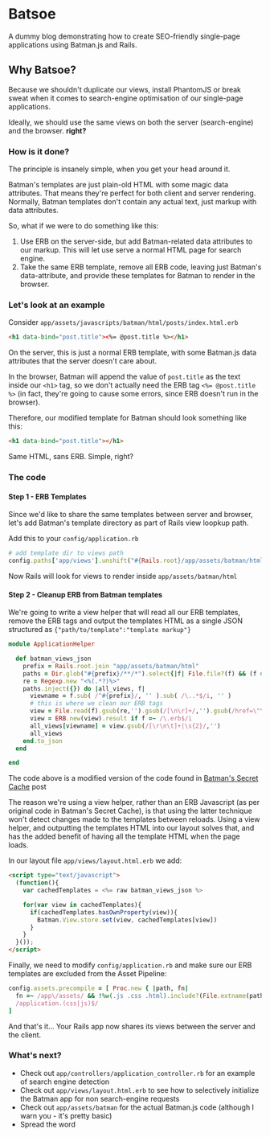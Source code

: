 # Batsoe

A dummy blog demonstrating how to create SEO-friendly single-page applications using Batman.js and Rails.

## Why Batsoe?

Because we shouldn't duplicate our views, install PhantomJS or break sweat when it comes to search-engine
optimisation of our single-page applications.

Ideally, we should use the same views on both the server (search-engine) and the browser. **right?**

### How is it done?

The principle is insanely simple, when you get your head around it.

Batman's templates are just plain-old HTML with some magic data attributes. That means they're perfect for both client
and server rendering. Normally, Batman templates don't contain any actual text, just markup with data attributes.

So, what if we were to do something like this:

1. Use ERB on the server-side, but add Batman-related data attributes to our markup. This will let use serve a normal HTML page for search engine.
2. Take the same ERB template, remove all ERB code, leaving just Batman's data-attribute, and provide these templates for Batman to render in the browser.

### Let's look at an example

Consider `app/assets/javascripts/batman/html/posts/index.html.erb`

```html
<h1 data-bind="post.title"><%= @post.title %></h1>
```

On the server, this is just a normal ERB template, with some Batman.js data attributes that the server doesn't care about.

In the browser, Batman will append the value of `post.title` as the text inside our `<h1>` tag, so we don't actually
need the ERB tag `<%= @post.title %>` (in fact, they're going to cause some errors, since ERB doesn't run in the browser).

Therefore, our modified template for Batman should look something like this:

```html
<h1 data-bind="post.title"></h1>
```

Same HTML, sans ERB. Simple, right?

### The code

#### Step 1 - ERB Templates

Since we'd like to share the same templates between server and browser, let's add Batman's template directory as part
of Rails view loopkup path.

Add this to your `config/application.rb`

```ruby
# add template dir to views path
config.paths['app/views'].unshift("#{Rails.root}/app/assets/batman/html")
```

Now Rails will look for views to render inside `app/assets/batman/html`

#### Step 2 - Cleanup ERB from Batman templates

We're going to write a view helper that will read all our ERB templates, remove the ERB tags and output the templates
HTML as a single JSON structured as `{"path/to/template":"template markup"}`

```ruby
module ApplicationHelper

  def batman_views_json
    prefix = Rails.root.join "app/assets/batman/html"
    paths = Dir.glob("#{prefix}/**/*").select{|f| File.file?(f) && (f =~ /\.(html|erb)$/i) }
    re = Regexp.new "<%(.*?)%>"
    paths.inject({}) do |all_views, f|
      viewname = f.sub( /^#{prefix}/, '' ).sub( /\..*$/i, '' )
      # this is where we clean our ERB tags
      view = File.read(f).gsub(re,'').gsub(/[\n\r]+/,'').gsub(/href=\"\"/,' ')
      view = ERB.new(view).result if f =~ /\.erb$/i
      all_views[viewname] = view.gsub(/[\r\n\t]+|\s{2}/,'')
      all_views
    end.to_json
  end

end
```

The code above is a modified version of the code found in [Batman's Secret Cache](http://www.rigelgroupllc.com/blog/2012/02/01/batmans-secret-cache/) post

The reason we're using a view helper, rather than an ERB Javascript (as per original code in Batman's Secret Cache), is that
using the latter technique won't detect changes made to the templates between reloads. Using a view helper, and outputting
the templates HTML into our layout solves that, and has the added benefit of having all the template HTML when the page loads.

In our layout file `app/views/layout.html.erb` we add:

```html
<script type="text/javascript">
  (function(){
    var cachedTemplates = <%= raw batman_views_json %>

    for(var view in cachedTemplates){
      if(cachedTemplates.hasOwnProperty(view)){
        Batman.View.store.set(view, cachedTemplates[view])
      }
    }
  }());
</script>
```

Finally, we need to modify `config/application.rb` and make sure our ERB templates are excluded from the Asset Pipeline:

```ruby
config.assets.precompile = [ Proc.new { |path, fn|
  fn =~ /app\/assets/ && !%w(.js .css .html).include?(File.extname(path)) },
  /application.(css|js)$/
]
```

And that's it... Your Rails app now shares its views between the server and the client.

### What's next?

* Check out `app/controllers/application_controller.rb` for an example of search engine detection
* Check out `app/views/layout.html.erb` to see how to selectively initialize the Batman app for non search-engine requests
* Check out `app/assets/batman` for the actual Batman.js code (although I warn you - it's pretty basic)
* Spread the word